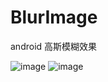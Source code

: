 # BlurImage
android 高斯模糊效果

 ![image](https://github.com/imflyn/BlurImage/raw/master/screenshots/device1.png)
  ![image](https://github.com/imflyn/BlurImage/raw/master/screenshots/device2.png)
